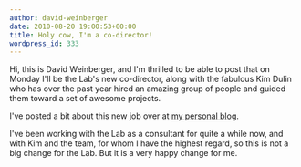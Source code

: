 ```yaml
---
author: david-weinberger
date: 2010-08-20 19:00:53+00:00
title: Holy cow, I'm a co-director!
wordpress_id: 333
---
```


Hi, this is David Weinberger, and I'm thrilled to be able to post that on Monday I'll be the Lab's new co-director, along with the fabulous Kim Dulin who has over the past year hired an amazing group of people and guided them toward a set of awesome projects.

I've posted a bit about this new job over at [my personal blog](http://www.hyperorg.com/blogger/2010/08/20/my-new-job/).

I've been working with the Lab as a consultant for quite a while now, and with Kim and the team, for whom I have the highest regard, so this is not a big change for the Lab. But it is a very happy change for me.
